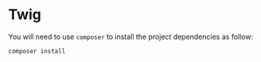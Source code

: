 # Twig

You will need to use <code>composer</code> to install the project dependencies as follow:

<code>composer install</code>
